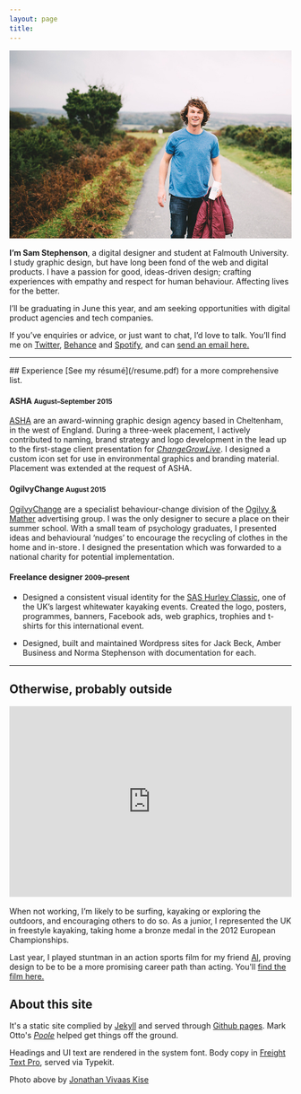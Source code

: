 ```yaml
---
layout: page
title: 
---
```


![Photo: Jonathan Vivaas Kise](/images/sam1.jpg)

**I’m Sam Stephenson**, a digital designer and student at Falmouth University. I study graphic design, but have long been fond of the web and digital products. I have a passion for good, ideas-driven design; crafting experiences with empathy and respect for human behaviour. Affecting lives for the better.

I’ll be graduating in June this year, and am seeking opportunities with digital product agencies and tech companies.

If you’ve enquiries or advice, or just want to chat, I’d love to talk. You’ll find me on [Twitter](https://twitter.com/samstephenson1), [Behance](https://www.behance.net/samstephenson) and [Spotify](https://play.spotify.com/user/11120014586), and can [send an email here.](mailto:sam@stephenson.net)

<hr>
## Experience
[See my résumé](/resume.pdf) for a more comprehensive list.

#### ASHA <small>August–September 2015</small>
[ASHA](http://ashawebsite.co.uk/) are an award-winning graphic design agency based in Cheltenham, in the west of England. During a three-week placement, I actively contributed to naming, brand strategy and logo development in the lead up to the first-stage client presentation for [*ChangeGrowLive*](http://ashawebsite.co.uk/news/asha-launches-rebrand-of-recovery-charity/). I designed a custom icon set for use in environmental graphics and branding material. Placement was extended at the request of ASHA.

#### OgilvyChange <small>August 2015</small>
[OgilvyChange](http://ogilvychange.com/) are a specialist behaviour-change division of the [Ogilvy & Mather](https://ogilvy.co.uk/) advertising group. I was the only designer to secure a place on their summer school. With a small team of psychology graduates, I presented ideas and behavioural ‘nudges’ to encourage the recycling of clothes in the home and in-store . I designed the presentation which was forwarded to a national charity for potential implementation.

#### Freelance designer <small>2009–present</small>
- Designed a consistent visual identity for the [SAS Hurley Classic](https://www.facebook.com/SasHurleyClassic/?fref=ts), one of the UK’s largest whitewater kayaking events. Created the logo, posters, programmes, banners, Facebook ads, web graphics, trophies and t-shirts for this international event. 

- Designed, built and maintained Wordpress sites for Jack Beck, Amber Business and Norma Stephenson with documentation for each.

<hr>

## Otherwise, probably outside

<iframe width="100%" height="340" src="https://www.youtube.com/embed/rbn0sufuXmg?rel=0&amp;showinfo=0" frameborder="0" allowfullscreen></iframe>

When not working, I’m likely to be surfing, kayaking or exploring the outdoors, and encouraging others to do so. As a junior, I represented the UK in freestyle kayaking, taking home a bronze medal in the 2012 European Championships.

Last year, I played stuntman in an action sports film for my friend [Al](https://vimeo.com/alpleass), proving design to be to be a more promising career path than acting. You'll [find the film here.](https://vimeo.com/126584802) 

## About this site

It's a static site complied by [Jekyll](http://jekyllrb.com/) and served through [Github pages](https://pages.github.com/). Mark Otto's [*Poole*](https://github.com/poole/poole) helped get things off the ground. 

Headings and UI text are rendered in the system font. Body copy in [Freight Text Pro](https://typekit.com/fonts/freight-text-pro), served via Typekit.

Photo above by [Jonathan Vivaas Kise](http://www.jonathanvk.com/)
